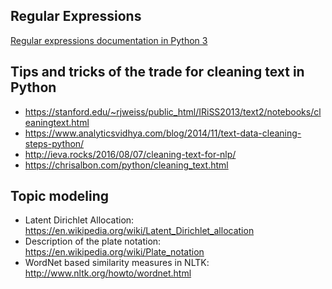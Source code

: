 ## Regular Expressions
[Regular expressions documentation in Python 3](https://docs.python.org/3/library/re.html)

## Tips and tricks of the trade for cleaning text in Python
* https://stanford.edu/~rjweiss/public_html/IRiSS2013/text2/notebooks/cleaningtext.html
* https://www.analyticsvidhya.com/blog/2014/11/text-data-cleaning-steps-python/
* http://ieva.rocks/2016/08/07/cleaning-text-for-nlp/
* https://chrisalbon.com/python/cleaning_text.html

## Topic modeling
* Latent Dirichlet Allocation: https://en.wikipedia.org/wiki/Latent_Dirichlet_allocation
* Description of the plate notation: https://en.wikipedia.org/wiki/Plate_notation
* WordNet based similarity measures in NLTK: http://www.nltk.org/howto/wordnet.html
